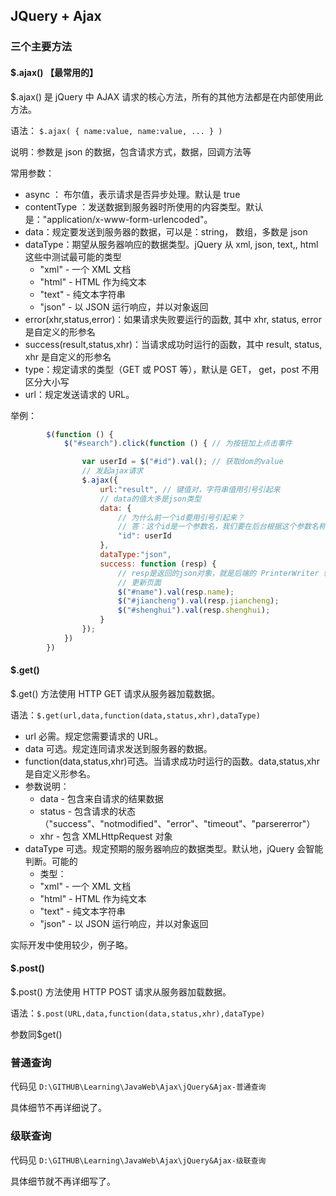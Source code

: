 ## JQuery + Ajax



### 三个主要方法

#### $.ajax() 【最常用的】

$.ajax() 是 jQuery 中 AJAX 请求的核心方法，所有的其他方法都是在内部使用此方法。

语法： `$.ajax( { name:value, name:value, ... } ) `

说明：参数是 json 的数据，包含请求方式，数据，回调方法等

常用参数：

- async ： 布尔值，表示请求是否异步处理。默认是 true 
- contentType ：发送数据到服务器时所使用的内容类型。默认是："application/x-www-form-urlencoded"。 
- data：规定要发送到服务器的数据，可以是：string， 数组，多数是 json 
- dataType：期望从服务器响应的数据类型。jQuery 从 xml, json, text,, html 这些中测试最可能的类型 
  - "xml" - 一个 XML 文档 
  - "html" - HTML 作为纯文本 
  - "text" - 纯文本字符串 
  - "json" - 以 JSON 运行响应，并以对象返回 
- error(xhr,status,error)：如果请求失败要运行的函数, 其中 xhr, status, error 是自定义的形参名 
- success(result,status,xhr)：当请求成功时运行的函数，其中 result, status, xhr 是自定义的形参名 
- type：规定请求的类型（GET 或 POST 等），默认是 GET， get，post 不用区分大小写 
- url：规定发送请求的 URL。

举例：

```javascript
        $(function () {
            $("#search").click(function () { // 为按钮加上点击事件

                var userId = $("#id").val(); // 获取dom的value
                // 发起ajax请求
                $.ajax({
                    url:"result", // 键值对，字符串值用引号引起来
					// data的值大多是json类型
                    data: { 
						// 为什么前一个id要用引号引起来？
						// 答：这个id是一个参数名，我们要在后台根据这个参数名称用 request.getPatameter("id"); 取出里面的数据
                        "id": userId
                    },
                    dataType:"json",
                    success: function (resp) {
                        // resp是返回的json对象，就是后端的 PrinterWriter 输出的值
						// 更新页面
                        $("#name").val(resp.name);
                        $("#jiancheng").val(resp.jiancheng);
                        $("#shenghui").val(resp.shenghui);
                    }
                });
            })
        })
```


#### $.get()

$.get() 方法使用 HTTP GET 请求从服务器加载数据。 

语法：`$.get(url,data,function(data,status,xhr),dataType)`

- url 必需。规定您需要请求的 URL。 
- data 可选。规定连同请求发送到服务器的数据。 
- function(data,status,xhr)可选。当请求成功时运行的函数。data,status,xhr 是自定义形参名。 
- 参数说明： 
  - data - 包含来自请求的结果数据 
  - status - 包含请求的状态（"success"、"notmodified"、"error"、"timeout"、"parsererror"） 
  - xhr - 包含 XMLHttpRequest 对象 
- dataType 可选。规定预期的服务器响应的数据类型。默认地，jQuery 会智能判断。可能的
  - 类型： 
  - "xml" - 一个 XML 文档 
  - "html" - HTML 作为纯文本 
  - "text" - 纯文本字符串
  - "json" - 以 JSON 运行响应，并以对象返回

实际开发中使用较少，例子略。

#### $.post()

$.post() 方法使用 HTTP POST 请求从服务器加载数据。 

语法：`$.post(URL,data,function(data,status,xhr),dataType) `

参数同$get()

### 普通查询

代码见 `D:\GITHUB\Learning\JavaWeb\Ajax\jQuery&Ajax-普通查询`

具体细节不再详细说了。

### 级联查询

代码见 `D:\GITHUB\Learning\JavaWeb\Ajax\jQuery&Ajax-级联查询`

具体细节就不再详细写了。

